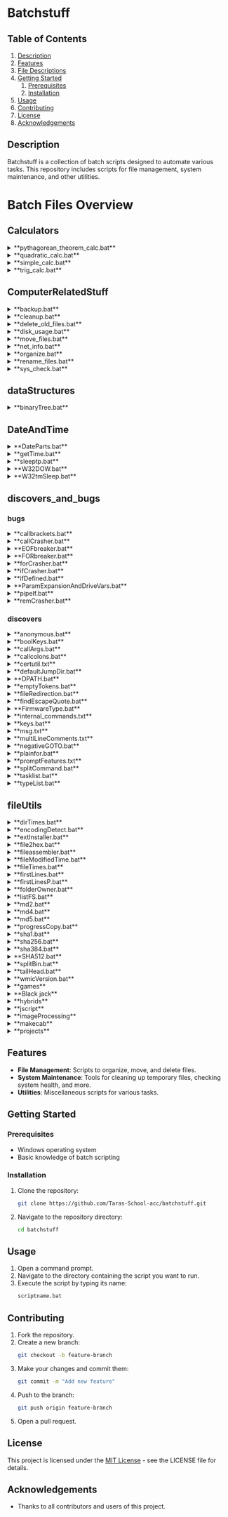# Batchstuff

## Table of Contents
1. [Description](#description)
2. [Features](#features)
3. [File Descriptions](#file-descriptions)
4. [Getting Started](#getting-started)
    1. [Prerequisites](#prerequisites)
    2. [Installation](#installation)
5. [Usage](#usage)
6. [Contributing](#contributing)
7. [License](#license)
8. [Acknowledgements](#acknowledgements)

## Description
Batchstuff is a collection of batch scripts designed to automate various tasks. This repository includes scripts for file management, system maintenance, and other utilities.

# Batch Files Overview

## **Calculators**
<details>
<summary>**pythagorean_theorem_calc.bat**</summary>
Calculates the hypotenuse of a right triangle given the lengths of the other two sides.
</details>

<details>
<summary>**quadratic_calc.bat**</summary>
Solves quadratic equations of the form ax² + bx + c = 0 using the quadratic formula.
</details>

<details>
<summary>**simple_calc.bat**</summary>
A simple calculator that performs basic arithmetic operations like addition, subtraction, multiplication, and division.
</details>

<details>
<summary>**trig_calc.bat**</summary>
Performs basic trigonometric calculations like sine, cosine, and tangent.
</details>

## **ComputerRelatedStuff**

<details>
<summary>**backup.bat**</summary>
Automates the process of backing up files from one directory to another.
</details>

<details>
<summary>**cleanup.bat**</summary>
Cleans up temporary files to free up space on the system.
</details>

<details>
<summary>**delete_old_files.bat**</summary>
Deletes files older than a specified number of days from a directory.
</details>

<details>
<summary>**disk_usage.bat**</summary>
Displays the disk usage of the system or specific drives.
</details>

<details>
<summary>**move_files.bat**</summary>
Moves files from one directory to another based on a specified condition.
</details>

<details>
<summary>**net_info.bat**</summary>
Displays network-related information such as IP addresses and active connections.
</details>

<details>
<summary>**organize.bat**</summary>
Organizes files in a directory into subfolders based on file type.
</details>

<details>
<summary>**rename_files.bat**</summary>
Renames files in a directory according to a specified pattern.
</details>

<details>
<summary>**sys_check.bat**</summary>
Performs a system health check and displays information about the system's resources.
</details>

## **dataStructures**

<details>
<summary>**binaryTree.bat**</summary>
Visualizes or manipulates a binary tree data structure.
</details>

## **DateAndTime**

<details>
<summary>**DateParts.bat**</summary>
Breaks down the current date into parts such as day, month, and year.
</details>

<details>
<summary>**getTime.bat**</summary>
Displays the current time in a specific format.
</details>

<details>
<summary>**sleeptp.bat**</summary>
Puts the system to sleep for a specified amount of time.
</details>

<details>
<summary>**W32DOW.bat**</summary>
Performs operations related to time settings in Windows.
</details>

<details>
<summary>**W32tmSleep.bat**</summary>
Synchronizes the system time with a time server and then puts the system to sleep.
</details>

## **discovers_and_bugs**

### **bugs**

<details>
<summary>**callbrackets.bat**</summary>
Triggers an issue with unbalanced parentheses in batch files.
</details>

<details>
<summary>**callCrasher.bat**</summary>
A script designed to crash a batch file by causing improper call commands.
</details>

<details>
<summary>**EOFbreaker.bat**</summary>
Simulates the "end of file" error in batch scripting.
</details>

<details>
<summary>**FORbreaker.bat**</summary>
Simulates an error in the `FOR` loop structure in batch scripting.
</details>

<details>
<summary>**forCrasher.bat**</summary>
Another script designed to crash a `FOR` loop in a batch file.
</details>

<details>
<summary>**ifCrasher.bat**</summary>
Causes a batch file to crash when an `IF` condition is improperly used.
</details>

<details>
<summary>**ifDefined.bat**</summary>
Checks if a variable is defined in the environment and causes errors if not.
</details>

<details>
<summary>**ParamExpansionAndDriveVars.bat**</summary>
Expands parameters and handles drive variables in batch scripting.
</details>

<details>
<summary>**pipeIf.bat**</summary>
Simulates errors related to using pipes in batch files with `IF` conditions.
</details>

<details>
<summary>**remCrasher.bat**</summary>
Crashes a batch script using comments (`REM`).
</details>

### **discovers**

<details>
<summary>**anonymous.bat**</summary>
Performs operations that simulate anonymity or obfuscation techniques.
</details>

<details>
<summary>**boolKeys.bat**</summary>
Checks and manipulates boolean keys in Windows batch scripting.
</details>

<details>
<summary>**callArgs.bat**</summary>
Manipulates command-line arguments passed to a batch file.
</details>

<details>
<summary>**callcolons.bat**</summary>
Tests for the use of colons in function calls or labels in batch files.
</details>

<details>
<summary>**certutil.txt**</summary>
Demonstrates usage of the `certutil` command to manipulate certificates.
</details>

<details>
<summary>**defaultJumpDir.bat**</summary>
Sets a default jump directory for batch file navigation.
</details>

<details>
<summary>**DPATH.bat**</summary>
Handles environment paths in batch files.
</details>

<details>
<summary>**emptyTokens.bat**</summary>
Manipulates empty tokens and simulates errors.
</details>

<details>
<summary>**fileRedirection.bat**</summary>
Demonstrates file redirection in batch scripting.
</details>

<details>
<summary>**findEscapeQuote.bat**</summary>
Finds and escapes quotes in batch files for correct syntax.
</details>

<details>
<summary>**FirmwareType.bat**</summary>
Displays the type of firmware on the system (e.g., BIOS or UEFI).
</details>

<details>
<summary>**internal_commands.txt**</summary>
Lists internal commands used in batch scripting.
</details>

<details>
<summary>**keys.bat**</summary>
Simulates keystroke-based operations in batch files.
</details>

<details>
<summary>**msg.txt**</summary>
Contains a message or information displayed by batch scripts.
</details>

<details>
<summary>**multiLineComments.txt**</summary>
Example of using multi-line comments in batch scripts.
</details>

<details>
<summary>**negativeGOTO.bat**</summary>
Simulates errors related to `GOTO` statements in batch files.
</details>

<details>
<summary>**plainfor.bat**</summary>
Illustrates basic `FOR` loop operations.
</details>

<details>
<summary>**promptFeatures.txt**</summary>
Explains various prompt features in batch scripting.
</details>

<details>
<summary>**splitCommand.bat**</summary>
Splits commands into multiple components.
</details>

<details>
<summary>**tasklist.bat**</summary>
Displays a list of currently running tasks in Windows.
</details>

<details>
<summary>**typeList.bat**</summary>
Displays the type of various files or objects.
</details>

## **fileUtils**

<details>
<summary>**dirTimes.bat**</summary>
Displays the creation, modification, and access times for files in a directory.
</details>

<details>
<summary>**encodingDetect.bat**</summary>
Detects the encoding of a file and outputs the result.
</details>

<details>
<summary>**extInstaller.bat**</summary>
Installs a file based on its extension (e.g., EXE, MSI, etc.).
</details>

<details>
<summary>**file2hex.bat**</summary>
Converts a file to its hexadecimal representation.
</details>

<details>
<summary>**fileassembler.bat**</summary>
Assembles multiple files into a single file.
</details>

<details>
<summary>**fileModifiedTime.bat**</summary>
Displays the last modified time of a file.
</details>

<details>
<summary>**fileTimes.bat**</summary>
Displays the creation, last modified, and last access times of files.
</details>

<details>
<summary>**firstLines.bat**</summary>
Displays the first few lines of a file.
</details>

<details>
<summary>**firstLinesP.bat**</summary>
Displays the first few lines of a file with pagination.
</details>

<details>
<summary>**folderOwner.bat**</summary>
Displays the owner of a specific folder.
</details>

<details>
<summary>**listFS.bat**</summary>
Lists all file systems on a computer.
</details>

<details>
<summary>**md2.bat**</summary>
Generates MD5 hash for files.
</details>

<details>
<summary>**md4.bat**</summary>
Generates MD4 hash for files.
</details>

<details>
<summary>**md5.bat**</summary>
Generates MD5 hash for files.
</details>

<details>
<summary>**progressCopy.bat**</summary>
Copies files with a progress bar.
</details>

<details>
<summary>**sha1.bat**</summary>
Generates SHA-1 hash for files.
</details>

<details>
<summary>**sha256.bat**</summary>
Generates SHA-256 hash for files.
</details>

<details>
<summary>**sha384.bat**</summary>
Generates SHA-384 hash for files.
</details>

<details>
<summary>**SHA512.bat**</summary>
Generates SHA-512 hash for files.
</details>

<details>
<summary>**splitBin.bat**</summary>
Splits binary files into smaller parts.
</details>

<details>
<summary>**tailHead.bat**</summary>
Displays the first and last lines of a file.
</details>

<details>
<summary>**wmicVersion.bat**</summary>
Displays the version information of Windows Management Instrumentation (WMIF).
</details>

<details>
<summary>**games**</summary>

<details>
<summary>**2048.bat**</summary>
Runs the 2048 puzzle game in the command prompt.
</details>

</details>

<details>
<summary>**Black jack**</summary>

<details>
<summary>**blackjack.js**</summary>
A script to play blackjack game using JavaScript.
</details>

<details>
<summary>**blackjack.bat**</summary>
A batch file to run a simple version of Blackjack.
</details>

<details>
<summary>**readme.md**</summary>
Readme file with instructions or game rules for Blackjack.
</details>

<details>
<summary>**guessthenumber.bat**</summary>
A simple game where the user guesses a randomly generated number.
</details>

<details>
<summary>**nullFile**</summary>
Creates a null byte file (0-byte file).
</details>

<details>
<summary>**pong.bat**</summary>
A text-based pong game implemented in a batch script.
</details>

<details>
<summary>**RockPaperScisors.bat**</summary>
A batch file that lets you play the classic Rock, Paper, Scissors game against the computer.
</details>

<details>
<summary>**RPGGAME.BAT**</summary>
A simple RPG game implemented in a batch file.
</details>

<details>
<summary>**snake.bat**</summary>
A batch file that simulates the Snake game in the command prompt.
</details>

</details>

<details>
<summary>**hybrids**</summary>

<details>
<summary>**iexpress**</summary>

<details>
<summary>**bat2exeIEXP.bat**</summary>
Converts a batch file into an executable using IExpress.
</details>

<details>
<summary>**hidder.bat**</summary>
Hides a batch file by turning it into an executable with IExpress.
</details>

<details>
<summary>**iexpYNButton.bat**</summary>
Uses IExpress to show a Yes/No button dialog in a batch file.
</details>

<details>
<summary>**licenseAgreement.bat**</summary>
Displays a license agreement dialog using IExpress.
</details>

<details>
<summary>**OKPopup.bat**</summary>
Shows a simple "OK" popup message using IExpress.
</details>

<details>
<summary>**read.me**</summary>
Instructions or additional information for using the hybrid batch scripts.
</details>

</details>

</details>

<details>
<summary>**jscript**</summary>

<details>
<summary>**base64.bat**</summary>
Encodes or decodes a string into Base64 format using JScript.
</details>

<details>
<summary>**calcjs.bat**</summary>
Performs a basic calculation using JScript.
</details>

<details>
<summary>**deleteJS.bat**</summary>
Deletes a JavaScript file from the file system.
</details>

<details>
<summary>**dirTimesJS.bat**</summary>
Displays the directory times of files using JScript.
</details>

<details>
<summary>**drivesInfoJS.bat**</summary>
Displays information about the drives on the system using JScript.
</details>

<details>
<summary>**edit.json.bat**</summary>
Modifies a JSON file using JScript.
</details>

<details>
<summary>**ejectjs.bat**</summary>
Ejects a CD or DVD drive using JScript.
</details>

<details>
<summary>**enterNumberJS.bat**</summary>
Prompts the user to enter a number using JScript.
</details>

<details>
<summary>**FileTimeFilterJS.bat**</summary>
Filters files based on their last modified time using JScript.
</details>

<details>
<summary>**fileTImesJS.bat**</summary>
Displays file creation, modification, and access times using JScript.
</details>

<details>
<summary>**focusOn.bat**</summary>
Focuses on a specific window using JScript.
</details>

<details>
<summary>**freememjs.bat**</summary>
Displays the free memory available on the system using JScript.
</details>

<details>
<summary>**getInnerText.bat**</summary>
Extracts the inner text from an HTML element using JScript.
</details>

<details>
<summary>**guid.bat**</summary>
Generates a GUID (Globally Unique Identifier) using JScript.
</details>

</details>

<details>
<summary>**imageProcessing**</summary>

<details>
<summary>**convImg.bat**</summary>
Converts an image to a different format (e.g., PNG to JPEG).
</details>

<details>
<summary>**crop.bat**</summary>
Crops an image to specified dimensions.
</details>

<details>
<summary>**rotateFlip.bat**</summary>
Rotates or flips an image.
</details>

<details>
<summary>**scale.bat**</summary>
Scales an image to a specified size.
</details>

<details>
<summary>**shRotate.bat**</summary>
Rotates a shell image by a specific angle.
</details>

<details>
<summary>**stamp.bat**</summary>
Adds a watermark or stamp to an image.
</details>

<details>
<summary>**tiff.bat**</summary>
Handles operations for TIFF image files (e.g., conversion).
</details>

<details>
<summary>**imgInfo.bat**</summary>
Displays information about an image file (e.g., dimensions, format).
</details>

<details>
<summary>**jsonextractor.bat**</summary>
Extracts data from JSON files.
</details>

<details>
<summary>**jspopup.bat**</summary>
Creates a JavaScript popup window.
</details>

<details>
<summary>**julian.bat**</summary>
Converts a date to Julian format.
</details>

<details>
<summary>**listVerbs.bat**</summary>
Lists common verbs used in batch scripting.
</details>

<details>
<summary>**mediarunner.bat**</summary>
Runs a media file (audio, video, etc.) using a script.
</details>

<details>
<summary>**oneDriveSync.bat**</summary>
Syncs files with OneDrive.
</details>

<details>
<summary>**pdfPageCounter.bat**</summary>
Counts the number of pages in a PDF file.
</details>

<details>
<summary>**phisycalDrives.bat**</summary>
Displays information about the physical drives on the system.
</details>

<details>
<summary>**pinnerJS.bat**</summary>
Pins a file or program to the taskbar using JavaScript.
</details>

<details>
<summary>**ppt2pdf.bat**</summary>
Converts a PowerPoint file to PDF format.
</details>

<details>
<summary>**printJS.bat**</summary>
Prints a document using JavaScript.
</details>

<details>
<summary>**replacer.bat**</summary>
Replaces text or data within a file.
</details>

<details>
<summary>**sendKeys.bat**</summary>
Simulates keystrokes using JavaScript.
</details>

<details>
<summary>**shellCopy.bat**</summary>
Copies files in the shell environment.
</details>

<details>
<summary>**ShellRunJS.bat**</summary>
Runs a shell command using JavaScript.
</details>

<details>
<summary>**shortcutJS.bat**</summary>
Creates shortcuts using JavaScript.
</details>

<details>
<summary>**slowTypeJS.bat**</summary>
Simulates typing at a slower speed using JavaScript.
</details>

<details>
<summary>**splitjs.bat**</summary>
Splits a file into smaller parts using JavaScript.
</details>

<details>
<summary>**spplayer.bat**</summary>
Plays a sound file using JavaScript.
</details>

<details>
<summary>**toHexJS.bat**</summary>
Converts a string to hexadecimal format using JavaScript.
</details>

<details>
<summary>**toHtmlEnt.bat**</summary>
Converts a string to HTML entities using JavaScript.
</details>

<details>
<summary>**tooltipInfo.bat**</summary>
Displays tooltip information using JavaScript.
</details>

<details>
<summary>**UIautoLogin.bat**</summary>
Automates the login process for a system or website using JavaScript.
</details>

<details>
<summary>**unHexJS.bat**</summary>
Converts a hexadecimal string back to its original form using JavaScript.
</details>

<details>
<summary>**uuid.bat**</summary>
Generates a UUID (Universally Unique Identifier) using JavaScript.
</details>

<details>
<summary>**WinHTTPDownloadJS.bat**</summary>
Downloads a file using the WinHTTP library in JavaScript.
</details>

<details>
<summary>**winhttpjs.bat**</summary>
Runs HTTP requests using WinHTTP in JavaScript.
</details>

<details>
<summary>**write.bat**</summary>
Writes text to a file or the console.
</details>

<details>
<summary>**XMLHTTPDownloadJS.bat**</summary>
Downloads a file using XMLHTTP in JavaScript.
</details>

<details>
<summary>**xpath.bat**</summary>
Executes XPath queries on XML documents using JavaScript.
</details>

<details>
<summary>**xpath0.1.bat**</summary>
An earlier version of the XPath query script.
</details>

<details>
<summary>**yesnopopup.bat**</summary>
Displays a Yes/No popup dialog in JavaScript.
</details>

<details>
<summary>**zipjs.bat**</summary>
Zips files using JavaScript.
</details>

</details>

<details>
<summary>**makecab**</summary>

<details>
<summary>**cabdir.bat**</summary>
Creates a CAB file from a directory.
</details>

<details>
<summary>**cabsplit.bat**</summary>
Splits a CAB file into multiple parts.
</details>

<details>
<summary>**compression.bat**</summary>
Compresses files into a CAB archive.
</details>

</details>

<details>
<summary>**projects**</summary>

<details>
<summary>**pm.bat**</summary>
A simple project management batch script.
</details>

<details>
<summary>**index.bat**</summary>
The main entry point for a batch script-based project.
</details>

</details>


## Features
- **File Management**: Scripts to organize, move, and delete files.
- **System Maintenance**: Tools for cleaning up temporary files, checking system health, and more.
- **Utilities**: Miscellaneous scripts for various tasks.

## Getting Started

### Prerequisites
- Windows operating system
- Basic knowledge of batch scripting

### Installation
1. Clone the repository:
    ```sh
    git clone https://github.com/Taras-School-acc/batchstuff.git
    ```
2. Navigate to the repository directory:
    ```sh
    cd batchstuff
    ```

## Usage
1. Open a command prompt.
2. Navigate to the directory containing the script you want to run.
3. Execute the script by typing its name:
    ```sh
    scriptname.bat
    ```

## Contributing
1. Fork the repository.
2. Create a new branch:
    ```sh
    git checkout -b feature-branch
    ```
3. Make your changes and commit them:
    ```sh
    git commit -m "Add new feature"
    ```
4. Push to the branch:
    ```sh
    git push origin feature-branch
    ```
5. Open a pull request.

## License
This project is licensed under the [MIT License](./LICENSE) - see the LICENSE file for details.

## Acknowledgements
- Thanks to all contributors and users of this project.
